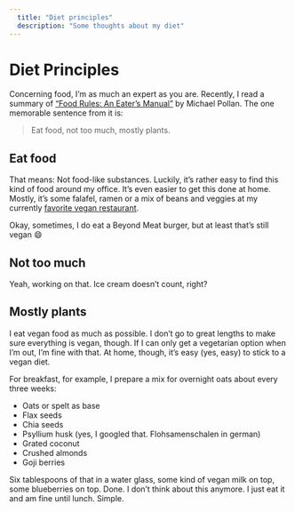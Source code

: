 ```yaml
---
  title: "Diet principles"
  description: "Some thoughts about my diet"
---
```


# Diet Principles

Concerning food, I’m as much an expert as you are. Recently, I read a summary of [“Food Rules: An Eater’s Manual”](https://amzn.to/320yIhj) by Michael Pollan. The one memorable sentence from it is:

> Eat food, not too much, mostly plants.

## Eat food

That means: Not food-like substances. Luckily, it’s rather easy to find this kind of food around my office. It’s even easier to get this done at home. Mostly, it’s some falafel, ramen or a mix of beans and veggies at my currently [favorite vegan restaurant](https://www.appleeve.de).

Okay, sometimes, I do eat a Beyond Meat burger, but at least that’s still vegan :smile:

## Not too much

Yeah, working on that. Ice cream doesn’t count, right?

## Mostly plants

I eat vegan food as much as possible. I don’t go to great lengths to make sure everything is vegan, though. If I can only get a vegetarian option when I’m out, I’m fine with that. At home, though, it’s easy (yes, easy) to stick to a vegan diet.

For breakfast, for example, I prepare a mix for overnight oats about every three weeks:

- Oats or spelt as base
- Flax seeds
- Chia seeds
- Psyllium husk (yes, I googled that. Flohsamenschalen in german)
- Grated coconut
- Crushed almonds
- Goji berries

Six tablespoons of that in a water glass, some kind of vegan milk on top, some blueberries on top. Done. I don’t think about this anymore. I just eat it and am fine until lunch. Simple.
